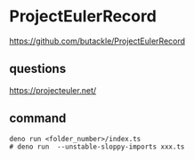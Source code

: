 # ProjectEulerRecord

https://github.com/butackle/ProjectEulerRecord

## questions

https://projecteuler.net/

## command

```shell
deno run <folder_number>/index.ts
# deno run  --unstable-sloppy-imports xxx.ts
```